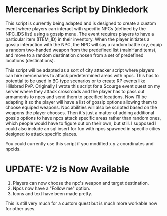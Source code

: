 # Mercenaries Script by Dinkledork
This script is currently being adapted and is designed to create a custom event where players can interact with specific NPCs (defined by the NPC_IDS list) using a gossip menu. The event requires players to have a particular item (ITEM_ID) in their inventory. When the player initiates a gossip interaction with the NPC, the NPC will say a random battle cry, equip a random two-handed weapon from the predefined list (mainHandItems), and move to a random destination chosen from a set of predefined locations (destinations).

This script will be adapted as a sort of city attacker script where players can hire mercenaries to attack predetermined areas with npcs. This has to potential to be used in BG type scenarios or to create RP events like Hillsbrad PvP. Originally I wrote this script for a Scourge event quest on my server where they attack crossroads and the player has to pass out armaments to npcs and send them to specified locations. Now I'll be adapting it so the player will have a list of gossip options allowing them to choose equiped weapons. Npc abilities will also be scripted based on the weapons the player chooses. Then it's just a matter of adding additional gossip options to have npcs attack specific areas rather than random ones, which people would have to figure out on their own, but still. I supposed I could also include an sql insert for fun with npcs spawned in specific cities designed to attack specific places.

You could currently use this script if you modified x y z coordinates and npcids.

# UPDATE: V2 is Now Available #
1. Players can now choose the npc's weapon and target destination.
2. Npcs now have a "Follow me" option.
3. Icons and text have been made pretty.

This is still very much for a custom quest but is much more workable now for other uses.
